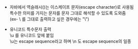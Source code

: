 - 자바에서 역슬래시(\)는 이스케이프 문자(escape character)로 사용됨  
특수한 의미를 가지는 문자를 문자 그대로 해석할 수 있도록 도와줌  
(ex- \ 를 그대로 출력하고 싶은 경우에는 "\\\")  
  
- 유니코드 특수문자 출력  
\u 를 유니코드 앞에 붙임  
\u는 escape sequence라고 하며 \n 도 escape sequence의 일종   
